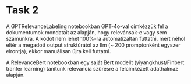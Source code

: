# Task 2

A GPTRelevanceLabeling notebookban GPT-4o-val címkézzük fel a dokumentumok mondatait az alapján, hogy relevánsak-e vagy sem számunkra. 
A kódot nem lehet 100%-ra automatizáltan futtatni, mert néhol eltér a megadott output struktúrától az llm (~ 200 promptonként egyszer elrontja), ekkor manuálisan újra kell futtatni.

A RelevanceBert notebookban egy saját Bert modellt (yiyangkhust/Finbert tranfer learning) tanítunk relevancia szűrésre a felcímkézett adathalmaz alapján.